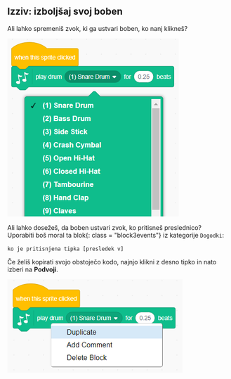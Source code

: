 ## Izziv: izboljšaj svoj boben

Ali lahko spremeniš zvok, ki ga ustvari boben, ko nanj klikneš?

![posnetek zaslona](images/band-drum-sound.png)

Ali lahko dosežeš, da boben ustvari zvok, ko pritisneš preslednico? Uporabiti boš moral ta blok{: class = "block3events"} iz kategorije `Dogodki`:

```blocks3
ko je pritisnjena tipka [presledek v]
```

Če želiš kopirati svojo obstoječo kodo, najnjo klikni z desno tipko in nato izberi na **Podvoji**.

![posnetek zaslona](images/band-duplicate-code.png)